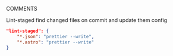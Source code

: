 COMMENTS

Lint-staged
find changed files on commit and update them config

```json
"lint-staged": {
    "*.json": "prettier --write",
    "*.astro": "prettier --write"
}
```
